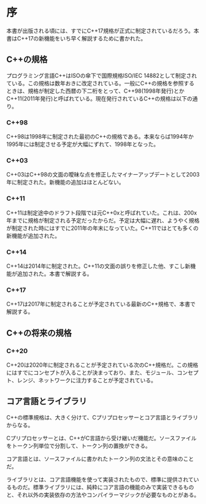 # 序

本書が出版される頃には、すでにC++17規格が正式に制定されているだろう。本書はC++17の新機能をいち早く解説するために書かれた。

## C++の規格

プログラミング言語C++はISOの傘下で国際規格ISO/IEC 14882として制定されている。この規格は数年おきに改定されている。一般にC++の規格を参照するときは、規格が制定した西暦の下二桁をとって、C++98(1998年発行)とかC++11(2011年発行)と呼ばれている。現在発行されているC++の規格は以下の通り。

### C++98

C++98は1998年に制定された最初のC++の規格である。本来ならば1994年か1995年には制定させる予定が大幅にずれて、1998年となった。

### C++03

C++03はC++98の文面の曖昧な点を修正したマイナーアップデートとして2003年に制定された。新機能の追加はほとんどない。

### C++11

C++11は制定途中のドラフト段階では元C++0xと呼ばれていた。これは、200x年までに規格が制定される予定だったからだ。予定は大幅に遅れ、ようやく規格が制定された時にはすでに2011年の年末になっていた。C++11ではとても多くの新機能が追加された。

### C++14

C++14は2014年に制定された。C++11の文面の誤りを修正した他、すこし新機能が追加された。本書で解説する。

### C++17

C++17は2017年に制定されることが予定されている最新のC++規格で、本書で解説する。

## C++の将来の規格

### C++20

C++20は2020年に制定されることが予定されている次のC++規格だ。この規格にはすでにコンセプトが入ることが決まっており、また、モジュール、コンセプト、レンジ、ネットワークに注力することが予定されている。

## コア言語とライブラリ

C++の標準規格は、大きく分けて、Cプリプロセッサーとコア言語とライブラリからなる。

Cプリプロセッサーとは、C++がC言語から受け継いだ機能だ。ソースファイルをトークン列単位で分割して、トークン列の置換ができる。

コア言語とは、ソースファイルに書かれたトークン列の文法とその意味のことだ。

ライブラリとは、コア言語機能を使って実装されたもので、標準に提供されているものだ。標準ライブラリには、純粋にコア言語の機能のみで実装できるものと、それ以外の実装依存の方法やコンパイラーマジックが必要なものとがある。


